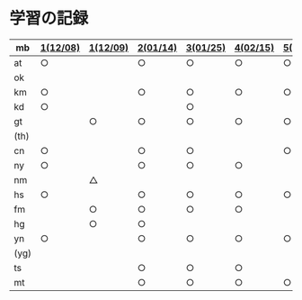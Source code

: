 # 学習の記録

| mb | [1(12/08)](20211208) | [1(12/09)](20211209) | [2(01/14)](20220114) | [3(01/25)](20220125) | [4(02/15)](20220215) | [5(03/15)](20220315) | [6(04/25)](20220425) | [7(05/20)](20220520) | [8(06/10)](20220610) | [9(06/21)](20220621) | [10(07/12)](20220712) |
| -- | -- | -- | -- | -- | -- | -- | -- | -- | -- | -- | -- |
| at | ○ | | ○ | ○ | ○ | ○ | ○ | ○ | ○ | ○ | ○ |
| ok | | | | | | | | | | | |
| km | ○ | | ○ | ○ | ○ | ○ | ○ | ○ | ○ | ○ | ○ |
| kd | ○ | | | ○ | | | | | | | |
| gt | | ○ | ○ | ○ | ○ | ○ | | ○ | ○ | ○ | ○ |
| (th) | | | | | | | | | | |
| cn | ○ | | ○ | ○ | | ○ | | | | ○ | ○ |
| ny | ○ | | ○ | ○ | ○ | | ○ | | | ○ | ○ |
| nm | | △ | | | | | | | | | |
| hs | ○ | | ○ | ○ | ○ | ○ | ○ | | ○ | ○ | ○ |
| fm | | ○ | ○ | ○ | ○ | | | | | | |
| hg | | ○ | ○ | | | | | | | | |
| yn | ○ | | ○ | ○ | ○ | ○ | ○ | ○ | ○ | ○ | ○ |
| (yg) | | | | | | | | | | |
| ts | | | ○ | ○ | ○ | | ○ | | | ○ | ○ |
| mt | | | ○ | ○ | ○ | ○ | ○ | | ○ | | ○ |
